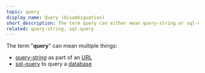 ```yaml
---
topic: query
display_name: Query (disambiguation)
short_description: The term query can either mean query-string or sql-query
related: query-string, sql-query
---
```

The term "**query**" can mean multiple things:
* [query-string](/topics/query-string) as part of an [URL](/topics/url)
* [sql-query](/topics/sql-query) to query a [database](/topics/database)
